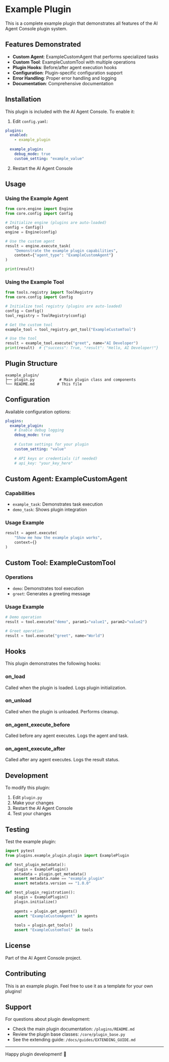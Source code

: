 
# Example Plugin

This is a complete example plugin that demonstrates all features of the AI Agent Console plugin system.

## Features Demonstrated

- **Custom Agent**: ExampleCustomAgent that performs specialized tasks
- **Custom Tool**: ExampleCustomTool with multiple operations
- **Plugin Hooks**: Before/after agent execution hooks
- **Configuration**: Plugin-specific configuration support
- **Error Handling**: Proper error handling and logging
- **Documentation**: Comprehensive documentation

## Installation

This plugin is included with the AI Agent Console. To enable it:

1. Edit `config.yaml`:

```yaml
plugins:
  enabled:
    - example_plugin
  
  example_plugin:
    debug_mode: true
    custom_setting: "example_value"
```

2. Restart the AI Agent Console

## Usage

### Using the Example Agent

```python
from core.engine import Engine
from core.config import Config

# Initialize engine (plugins are auto-loaded)
config = Config()
engine = Engine(config)

# Use the custom agent
result = engine.execute_task(
    "Demonstrate the example plugin capabilities",
    context={"agent_type": "ExampleCustomAgent"}
)

print(result)
```

### Using the Example Tool

```python
from tools.registry import ToolRegistry
from core.config import Config

# Initialize tool registry (plugins are auto-loaded)
config = Config()
tool_registry = ToolRegistry(config)

# Get the custom tool
example_tool = tool_registry.get_tool("ExampleCustomTool")

# Use the tool
result = example_tool.execute("greet", name="AI Developer")
print(result)  # {"success": True, "result": "Hello, AI Developer!"}
```

## Plugin Structure

```
example_plugin/
├── plugin.py           # Main plugin class and components
└── README.md          # This file
```

## Configuration

Available configuration options:

```yaml
plugins:
  example_plugin:
    # Enable debug logging
    debug_mode: true
    
    # Custom settings for your plugin
    custom_setting: "value"
    
    # API keys or credentials (if needed)
    # api_key: "your_key_here"
```

## Custom Agent: ExampleCustomAgent

### Capabilities
- `example_task`: Demonstrates task execution
- `demo_task`: Shows plugin integration

### Usage Example

```python
result = agent.execute(
    "Show me how the example plugin works",
    context={}
)
```

## Custom Tool: ExampleCustomTool

### Operations
- `demo`: Demonstrates tool execution
- `greet`: Generates a greeting message

### Usage Example

```python
# Demo operation
result = tool.execute("demo", param1="value1", param2="value2")

# Greet operation
result = tool.execute("greet", name="World")
```

## Hooks

This plugin demonstrates the following hooks:

### on_load
Called when the plugin is loaded. Logs plugin initialization.

### on_unload
Called when the plugin is unloaded. Performs cleanup.

### on_agent_execute_before
Called before any agent executes. Logs the agent and task.

### on_agent_execute_after
Called after any agent executes. Logs the result status.

## Development

To modify this plugin:

1. Edit `plugin.py`
2. Make your changes
3. Restart the AI Agent Console
4. Test your changes

## Testing

Test the example plugin:

```python
import pytest
from plugins.example_plugin.plugin import ExamplePlugin

def test_plugin_metadata():
    plugin = ExamplePlugin()
    metadata = plugin.get_metadata()
    assert metadata.name == "example_plugin"
    assert metadata.version == "1.0.0"

def test_plugin_registration():
    plugin = ExamplePlugin()
    plugin.initialize()
    
    agents = plugin.get_agents()
    assert "ExampleCustomAgent" in agents
    
    tools = plugin.get_tools()
    assert "ExampleCustomTool" in tools
```

## License

Part of the AI Agent Console project.

## Contributing

This is an example plugin. Feel free to use it as a template for your own plugins!

## Support

For questions about plugin development:
- Check the main plugin documentation: `/plugins/README.md`
- Review the plugin base classes: `/core/plugin_base.py`
- See the extending guide: `/docs/guides/EXTENDING_GUIDE.md`

---

Happy plugin development! 🚀
